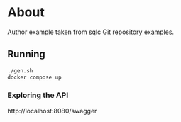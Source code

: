 # About

Author example taken from [sqlc][sqlc] Git repository [examples][sqlc-git].

[sqlc]: https://sqlc.dev
[sqlc-git]: https://github.com/sqlc-dev/sqlc/tree/main/examples/authors

## Running

```sh
./gen.sh
docker compose up
```

### Exploring the API

http://localhost:8080/swagger

